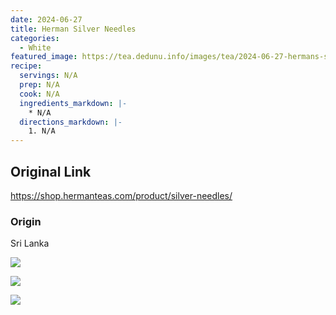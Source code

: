 ```yaml
---
date: 2024-06-27
title: Herman Silver Needles
categories:
  - White
featured_image: https://tea.dedunu.info/images/tea/2024-06-27-hermans-silver-needles-1.jpeg
recipe:
  servings: N/A
  prep: N/A
  cook: N/A
  ingredients_markdown: |-
    * N/A
  directions_markdown: |-
    1. N/A
---
```


## Original Link

<https://shop.hermanteas.com/product/silver-needles/>

### Origin

Sri Lanka

![](https://tea.dedunu.info/images/tea/2024-06-27-hermans-silver-needles-2.jpeg)

![](https://tea.dedunu.info/images/tea/2024-06-27-hermans-silver-needles-3.jpeg)

![](https://tea.dedunu.info/images/tea/2024-06-27-hermans-silver-needles-4.jpeg)
